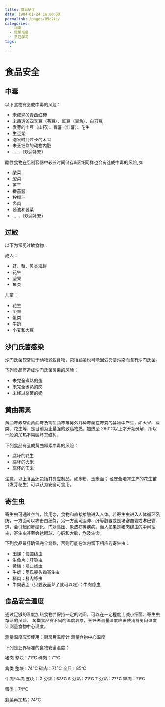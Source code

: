 ```yaml
---
title: 食品安全
date: 1984-01-24 16:00:00
permalink: /pages/09c2bc/
categories:
  - 指南
  - 做菜准备
  - 烹饪学习
tags:
  - 
---
```

# 食品安全

## 中毒

以下食物有造成中毒的风险：

* 未成熟的青西红柿
* 未熟透的四季豆（芸豆）、豇豆（豆角）、[白刀豆](https://zh.wikipedia.org/wiki/%E7%99%BD%E5%88%80%E8%B1%86)
* 发芽的土豆（山药）、番薯（红薯）、花生
* 生豆浆
* 泡发时间过长的木耳
* 未烹饪熟的动物内脏
* ……（欢迎补充）

酸性食物在铝制容器中较长时间储存&烹饪同样也会有造成中毒的风险, 如

* 酸菜
* 酸菜
* 笋干
* 番茄酱
* 柠檬汁
* 卤肉
* 酱油和酱菜
* ……（欢迎补充）

## 过敏

以下为常见过敏食物：

成人：

* 虾、蟹、贝类海鲜
* 花生
* 坚果
* 鱼类

儿童：

* 花生
* 坚果
* 蛋类
* 牛奶
* 小麦和大豆

## 沙门氏菌感染

沙门氏菌较常见于动物源性食物，包括蔬菜也可能因受粪便污染而含有沙门氏菌。

下列食品有造成沙门氏菌感染的风险：

* 未完全煮熟的蛋
* 未完全煮熟的肉
* 未经过杀菌的奶

## 黄曲霉素

黄曲霉素常由黄曲霉及寄生曲霉等另外几种霉菌在霉变的谷物中产生，如大米、豆类、花生等，是目前为止最强的致癌物质。加热至 280℃以上才开始分解，所以一般的加热不易破坏其结构。

下列食品有造成黄曲霉素中毒的风险：

* 腐坏的花生
* 腐坏的大米
* 腐坏的玉米

注意，以上食品还包括其对应制品，如米粉、玉米面； 经安全培育生产的花生苗（发芽花生）可以认为安全可食用。

## 寄生虫

寄生虫可通过空气，饮用水，食物和直接接触进入人体。若寄生虫进入人体循环系统，一方面可以攻击白细胞，另一方面可达肺、肝等脏器或是堵塞血管或淋巴管道，会引起如肝硬化、门脉高压、象皮病等疾病。而人如果是猪肉绦虫的中间宿主，寄生虫甚至会达眼球、心脏和大脑，危及生命。

下列食品最好确保完全烧熟，否则可能在体内留下相应的寄生虫：

* 田螺：管圆线虫
* 生鱼片：肝吸虫
* 黄鳝：颚口线虫
* 牛蛙：曼氏裂头蚴寄生虫
* 猪肉：猪肉绦虫
* 牛肉表面（只要表面熟了就可以吃）：牛肉绦虫

## 食品安全温度

通过足够的温度加热食物并保持一定的时间，可以在一定程度上减小细菌、寄生虫存活的风险。
各类食品有不同的温度要求，烹饪者测量温度应该使用厨房用温度计测量食物中心温度。

测量温度应该使用：厨房用温度计
测量食物中心温度

下列是业界标准的食物安全温度：

猪肉
      整块：71°C
      碎肉：71°C

禽类
      整块：74°C
      碎肉：74°C
      全只：85°C

牛肉*羊肉
      整块：
        3 分熟：63°C
        5 分熟：71°C
        7 分熟：77°C
      碎肉：71°C

蛋类：74°C

剩菜再加热：74°C
